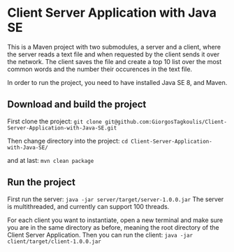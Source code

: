 # Client Server Application with Java SE

This is a Maven project with two submodules, a server and a client, where the server reads a text file and when requested by the client sends it over the network. The client saves the file and create a top 10 list over the most common words and the number their occurences in the text file. 

In order to run the project, you need to have installed Java SE 8, and Maven.

## Download and build the project
First clone the project: `git clone git@github.com:GiorgosTagkoulis/Client-Server-Application-with-Java-SE.git`

Then change directory into the project: `cd Client-Server-Application-with-Java-SE/ `

and at last: `mvn clean package`

## Run the project
First run the server: `java -jar server/target/server-1.0.0.jar`
The server is multithreaded, and currently can support 100 threads.

For each client you want to instantiate, open a new terminal and make sure you are in the same directory as before, meaning the root directory of the Client Server Application.
Then you can run the client: `java -jar client/target/client-1.0.0.jar`
